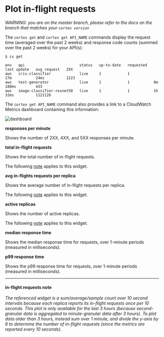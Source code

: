 # Plot in-flight requests

_WARNING: you are on the master branch, please refer to the docs on the branch that matches your `cortex version`_

The `cortex get` and `cortex get API_NAME` commands display the request time (averaged over the past 2 weeks) and response code counts (summed over the past 2 weeks) for your API(s):

```text
$ cx get

env   api                         status   up-to-date   requested   last update   avg request   2XX
aws   iris-classifier             live     1            1           17m           24ms          1223
aws   text-generator              live     1            1           8m            180ms         433
aws   image-classifier-resnet50   live     1            1           1h            32ms          1121126
```

The `cortex get API_NAME` command also provides a link to a CloudWatch Metrics dashboard containing this information:

![dashboard](https://user-images.githubusercontent.com/26958764/85961727-1aea4000-b9b5-11ea-9cad-c3b2b5cb83fd.png)

**responses per minute**

Shows the number of 2XX, 4XX, and 5XX responses per minute.

**total in-flight requests**

Shows the total number of in-flight requests.

The following [note](#in-flight-requests-note) applies to this widget.

**avg in-flights requests per replica**

Shows the average number of in-flight requests per replica.

The following [note](#in-flight-requests-note) applies to this widget.

**active replicas**

Shows the number of active replicas.

The following [note](#in-flight-requests-note) applies to this widget.

**median response time**

Shows the median response time for requests, over 1-minute periods (measured in milliseconds).

**p99 response time**

Shows the p99 response time for requests, over 1-minute periods (measured in milliseconds).

---

#### in-flight requests note

*The referenced widget is a *sum/average/sample count* over 10 second intervals because each replica reports its in-flight requests once per 10 seconds. This plot is only available for the last 3 hours (because second-granular data is aggregated to minute-granular data after 3 hours). To plot data older than 3 hours, instead sum over 1 minute, and divide the y-axis by 6 to determine the number of in-flight requests (since the metrics are reported every 10 seconds).*
